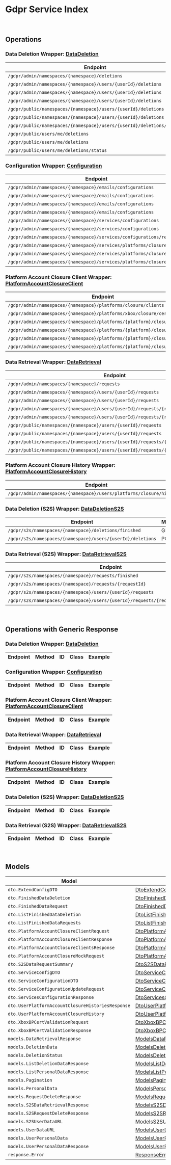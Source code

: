 [//]: # (This code is generated by tool. DO NOT EDIT.)

# Gdpr Service Index

&nbsp;

## Operations

### Data Deletion Wrapper:  [DataDeletion](../../apis/AccelByte.Sdk.Api.Gdpr/Wrapper/DataDeletion.cs)
| Endpoint | Method | ID | Class | Example |
|---|---|---|---|---|
| `/gdpr/admin/namespaces/{namespace}/deletions` | GET | AdminGetListDeletionDataRequest | [AdminGetListDeletionDataRequest](../../apis/AccelByte.Sdk.Api.Gdpr/Operation/DataDeletion/AdminGetListDeletionDataRequest.cs) | [AdminGetListDeletionDataRequest](../../samples/AccelByte.Sdk.Sample.Cli/ApiCommand/Gdpr/DataDeletion/AdminGetListDeletionDataRequest.cs) |
| `/gdpr/admin/namespaces/{namespace}/users/{userId}/deletions` | GET | AdminGetUserAccountDeletionRequest | [AdminGetUserAccountDeletionRequest](../../apis/AccelByte.Sdk.Api.Gdpr/Operation/DataDeletion/AdminGetUserAccountDeletionRequest.cs) | [AdminGetUserAccountDeletionRequest](../../samples/AccelByte.Sdk.Sample.Cli/ApiCommand/Gdpr/DataDeletion/AdminGetUserAccountDeletionRequest.cs) |
| `/gdpr/admin/namespaces/{namespace}/users/{userId}/deletions` | POST | AdminSubmitUserAccountDeletionRequest | [AdminSubmitUserAccountDeletionRequest](../../apis/AccelByte.Sdk.Api.Gdpr/Operation/DataDeletion/AdminSubmitUserAccountDeletionRequest.cs) | [AdminSubmitUserAccountDeletionRequest](../../samples/AccelByte.Sdk.Sample.Cli/ApiCommand/Gdpr/DataDeletion/AdminSubmitUserAccountDeletionRequest.cs) |
| `/gdpr/admin/namespaces/{namespace}/users/{userId}/deletions` | DELETE | AdminCancelUserAccountDeletionRequest | [AdminCancelUserAccountDeletionRequest](../../apis/AccelByte.Sdk.Api.Gdpr/Operation/DataDeletion/AdminCancelUserAccountDeletionRequest.cs) | [AdminCancelUserAccountDeletionRequest](../../samples/AccelByte.Sdk.Sample.Cli/ApiCommand/Gdpr/DataDeletion/AdminCancelUserAccountDeletionRequest.cs) |
| `/gdpr/public/namespaces/{namespace}/users/{userId}/deletions` | POST | PublicSubmitUserAccountDeletionRequest | [PublicSubmitUserAccountDeletionRequest](../../apis/AccelByte.Sdk.Api.Gdpr/Operation/DataDeletion/PublicSubmitUserAccountDeletionRequest.cs) | [PublicSubmitUserAccountDeletionRequest](../../samples/AccelByte.Sdk.Sample.Cli/ApiCommand/Gdpr/DataDeletion/PublicSubmitUserAccountDeletionRequest.cs) |
| `/gdpr/public/namespaces/{namespace}/users/{userId}/deletions` | DELETE | PublicCancelUserAccountDeletionRequest | [PublicCancelUserAccountDeletionRequest](../../apis/AccelByte.Sdk.Api.Gdpr/Operation/DataDeletion/PublicCancelUserAccountDeletionRequest.cs) | [PublicCancelUserAccountDeletionRequest](../../samples/AccelByte.Sdk.Sample.Cli/ApiCommand/Gdpr/DataDeletion/PublicCancelUserAccountDeletionRequest.cs) |
| `/gdpr/public/namespaces/{namespace}/users/{userId}/deletions/status` | GET | PublicGetUserAccountDeletionStatus | [PublicGetUserAccountDeletionStatus](../../apis/AccelByte.Sdk.Api.Gdpr/Operation/DataDeletion/PublicGetUserAccountDeletionStatus.cs) | [PublicGetUserAccountDeletionStatus](../../samples/AccelByte.Sdk.Sample.Cli/ApiCommand/Gdpr/DataDeletion/PublicGetUserAccountDeletionStatus.cs) |
| `/gdpr/public/users/me/deletions` | POST | PublicSubmitMyAccountDeletionRequest | [PublicSubmitMyAccountDeletionRequest](../../apis/AccelByte.Sdk.Api.Gdpr/Operation/DataDeletion/PublicSubmitMyAccountDeletionRequest.cs) | [PublicSubmitMyAccountDeletionRequest](../../samples/AccelByte.Sdk.Sample.Cli/ApiCommand/Gdpr/DataDeletion/PublicSubmitMyAccountDeletionRequest.cs) |
| `/gdpr/public/users/me/deletions` | DELETE | PublicCancelMyAccountDeletionRequest | [PublicCancelMyAccountDeletionRequest](../../apis/AccelByte.Sdk.Api.Gdpr/Operation/DataDeletion/PublicCancelMyAccountDeletionRequest.cs) | [PublicCancelMyAccountDeletionRequest](../../samples/AccelByte.Sdk.Sample.Cli/ApiCommand/Gdpr/DataDeletion/PublicCancelMyAccountDeletionRequest.cs) |
| `/gdpr/public/users/me/deletions/status` | GET | PublicGetMyAccountDeletionStatus | [PublicGetMyAccountDeletionStatus](../../apis/AccelByte.Sdk.Api.Gdpr/Operation/DataDeletion/PublicGetMyAccountDeletionStatus.cs) | [PublicGetMyAccountDeletionStatus](../../samples/AccelByte.Sdk.Sample.Cli/ApiCommand/Gdpr/DataDeletion/PublicGetMyAccountDeletionStatus.cs) |

### Configuration Wrapper:  [Configuration](../../apis/AccelByte.Sdk.Api.Gdpr/Wrapper/Configuration.cs)
| Endpoint | Method | ID | Class | Example |
|---|---|---|---|---|
| `/gdpr/admin/namespaces/{namespace}/emails/configurations` | GET | GetAdminEmailConfiguration | [GetAdminEmailConfiguration](../../apis/AccelByte.Sdk.Api.Gdpr/Operation/Configuration/GetAdminEmailConfiguration.cs) | [GetAdminEmailConfiguration](../../samples/AccelByte.Sdk.Sample.Cli/ApiCommand/Gdpr/Configuration/GetAdminEmailConfiguration.cs) |
| `/gdpr/admin/namespaces/{namespace}/emails/configurations` | PUT | UpdateAdminEmailConfiguration | [UpdateAdminEmailConfiguration](../../apis/AccelByte.Sdk.Api.Gdpr/Operation/Configuration/UpdateAdminEmailConfiguration.cs) | [UpdateAdminEmailConfiguration](../../samples/AccelByte.Sdk.Sample.Cli/ApiCommand/Gdpr/Configuration/UpdateAdminEmailConfiguration.cs) |
| `/gdpr/admin/namespaces/{namespace}/emails/configurations` | POST | SaveAdminEmailConfiguration | [SaveAdminEmailConfiguration](../../apis/AccelByte.Sdk.Api.Gdpr/Operation/Configuration/SaveAdminEmailConfiguration.cs) | [SaveAdminEmailConfiguration](../../samples/AccelByte.Sdk.Sample.Cli/ApiCommand/Gdpr/Configuration/SaveAdminEmailConfiguration.cs) |
| `/gdpr/admin/namespaces/{namespace}/emails/configurations` | DELETE | DeleteAdminEmailConfiguration | [DeleteAdminEmailConfiguration](../../apis/AccelByte.Sdk.Api.Gdpr/Operation/Configuration/DeleteAdminEmailConfiguration.cs) | [DeleteAdminEmailConfiguration](../../samples/AccelByte.Sdk.Sample.Cli/ApiCommand/Gdpr/Configuration/DeleteAdminEmailConfiguration.cs) |
| `/gdpr/admin/namespaces/{namespace}/services/configurations` | GET | AdminGetServicesConfiguration | [AdminGetServicesConfiguration](../../apis/AccelByte.Sdk.Api.Gdpr/Operation/Configuration/AdminGetServicesConfiguration.cs) | [AdminGetServicesConfiguration](../../samples/AccelByte.Sdk.Sample.Cli/ApiCommand/Gdpr/Configuration/AdminGetServicesConfiguration.cs) |
| `/gdpr/admin/namespaces/{namespace}/services/configurations` | PUT | AdminUpdateServicesConfiguration | [AdminUpdateServicesConfiguration](../../apis/AccelByte.Sdk.Api.Gdpr/Operation/Configuration/AdminUpdateServicesConfiguration.cs) | [AdminUpdateServicesConfiguration](../../samples/AccelByte.Sdk.Sample.Cli/ApiCommand/Gdpr/Configuration/AdminUpdateServicesConfiguration.cs) |
| `/gdpr/admin/namespaces/{namespace}/services/configurations/reset` | DELETE | AdminResetServicesConfiguration | [AdminResetServicesConfiguration](../../apis/AccelByte.Sdk.Api.Gdpr/Operation/Configuration/AdminResetServicesConfiguration.cs) | [AdminResetServicesConfiguration](../../samples/AccelByte.Sdk.Sample.Cli/ApiCommand/Gdpr/Configuration/AdminResetServicesConfiguration.cs) |
| `/gdpr/admin/namespaces/{namespace}/services/platforms/closure/config` | GET | AdminGetPlatformAccountClosureServicesConfiguration | [AdminGetPlatformAccountClosureServicesConfiguration](../../apis/AccelByte.Sdk.Api.Gdpr/Operation/Configuration/AdminGetPlatformAccountClosureServicesConfiguration.cs) | [AdminGetPlatformAccountClosureServicesConfiguration](../../samples/AccelByte.Sdk.Sample.Cli/ApiCommand/Gdpr/Configuration/AdminGetPlatformAccountClosureServicesConfiguration.cs) |
| `/gdpr/admin/namespaces/{namespace}/services/platforms/closure/config` | PUT | AdminUpdatePlatformAccountClosureServicesConfiguration | [AdminUpdatePlatformAccountClosureServicesConfiguration](../../apis/AccelByte.Sdk.Api.Gdpr/Operation/Configuration/AdminUpdatePlatformAccountClosureServicesConfiguration.cs) | [AdminUpdatePlatformAccountClosureServicesConfiguration](../../samples/AccelByte.Sdk.Sample.Cli/ApiCommand/Gdpr/Configuration/AdminUpdatePlatformAccountClosureServicesConfiguration.cs) |
| `/gdpr/admin/namespaces/{namespace}/services/platforms/closure/config` | DELETE | AdminResetPlatformAccountClosureServicesConfiguration | [AdminResetPlatformAccountClosureServicesConfiguration](../../apis/AccelByte.Sdk.Api.Gdpr/Operation/Configuration/AdminResetPlatformAccountClosureServicesConfiguration.cs) | [AdminResetPlatformAccountClosureServicesConfiguration](../../samples/AccelByte.Sdk.Sample.Cli/ApiCommand/Gdpr/Configuration/AdminResetPlatformAccountClosureServicesConfiguration.cs) |

### Platform Account Closure Client Wrapper:  [PlatformAccountClosureClient](../../apis/AccelByte.Sdk.Api.Gdpr/Wrapper/PlatformAccountClosureClient.cs)
| Endpoint | Method | ID | Class | Example |
|---|---|---|---|---|
| `/gdpr/admin/namespaces/{namespace}/platforms/closure/clients` | GET | AdminGetPlatformAccountClosureClients | [AdminGetPlatformAccountClosureClients](../../apis/AccelByte.Sdk.Api.Gdpr/Operation/PlatformAccountClosureClient/AdminGetPlatformAccountClosureClients.cs) | [AdminGetPlatformAccountClosureClients](../../samples/AccelByte.Sdk.Sample.Cli/ApiCommand/Gdpr/PlatformAccountClosureClient/AdminGetPlatformAccountClosureClients.cs) |
| `/gdpr/admin/namespaces/{namespace}/platforms/xbox/closure/cert/validation` | POST | AdminValidateXboxBPCertFile | [AdminValidateXboxBPCertFile](../../apis/AccelByte.Sdk.Api.Gdpr/Operation/PlatformAccountClosureClient/AdminValidateXboxBPCertFile.cs) | [AdminValidateXboxBPCertFile](../../samples/AccelByte.Sdk.Sample.Cli/ApiCommand/Gdpr/PlatformAccountClosureClient/AdminValidateXboxBPCertFile.cs) |
| `/gdpr/admin/namespaces/{namespace}/platforms/{platform}/closure/client` | GET | AdminGetPlatformAccountClosureClient | [AdminGetPlatformAccountClosureClient](../../apis/AccelByte.Sdk.Api.Gdpr/Operation/PlatformAccountClosureClient/AdminGetPlatformAccountClosureClient.cs) | [AdminGetPlatformAccountClosureClient](../../samples/AccelByte.Sdk.Sample.Cli/ApiCommand/Gdpr/PlatformAccountClosureClient/AdminGetPlatformAccountClosureClient.cs) |
| `/gdpr/admin/namespaces/{namespace}/platforms/{platform}/closure/client` | POST | AdminUpdatePlatformAccountClosureClient | [AdminUpdatePlatformAccountClosureClient](../../apis/AccelByte.Sdk.Api.Gdpr/Operation/PlatformAccountClosureClient/AdminUpdatePlatformAccountClosureClient.cs) | [AdminUpdatePlatformAccountClosureClient](../../samples/AccelByte.Sdk.Sample.Cli/ApiCommand/Gdpr/PlatformAccountClosureClient/AdminUpdatePlatformAccountClosureClient.cs) |
| `/gdpr/admin/namespaces/{namespace}/platforms/{platform}/closure/client` | DELETE | AdminDeletePlatformAccountClosureClient | [AdminDeletePlatformAccountClosureClient](../../apis/AccelByte.Sdk.Api.Gdpr/Operation/PlatformAccountClosureClient/AdminDeletePlatformAccountClosureClient.cs) | [AdminDeletePlatformAccountClosureClient](../../samples/AccelByte.Sdk.Sample.Cli/ApiCommand/Gdpr/PlatformAccountClosureClient/AdminDeletePlatformAccountClosureClient.cs) |
| `/gdpr/admin/namespaces/{namespace}/platforms/{platform}/closure/mock` | POST | AdminMockPlatformAccountClosureData | [AdminMockPlatformAccountClosureData](../../apis/AccelByte.Sdk.Api.Gdpr/Operation/PlatformAccountClosureClient/AdminMockPlatformAccountClosureData.cs) | [AdminMockPlatformAccountClosureData](../../samples/AccelByte.Sdk.Sample.Cli/ApiCommand/Gdpr/PlatformAccountClosureClient/AdminMockPlatformAccountClosureData.cs) |

### Data Retrieval Wrapper:  [DataRetrieval](../../apis/AccelByte.Sdk.Api.Gdpr/Wrapper/DataRetrieval.cs)
| Endpoint | Method | ID | Class | Example |
|---|---|---|---|---|
| `/gdpr/admin/namespaces/{namespace}/requests` | GET | AdminGetListPersonalDataRequest | [AdminGetListPersonalDataRequest](../../apis/AccelByte.Sdk.Api.Gdpr/Operation/DataRetrieval/AdminGetListPersonalDataRequest.cs) | [AdminGetListPersonalDataRequest](../../samples/AccelByte.Sdk.Sample.Cli/ApiCommand/Gdpr/DataRetrieval/AdminGetListPersonalDataRequest.cs) |
| `/gdpr/admin/namespaces/{namespace}/users/{userId}/requests` | GET | AdminGetUserPersonalDataRequests | [AdminGetUserPersonalDataRequests](../../apis/AccelByte.Sdk.Api.Gdpr/Operation/DataRetrieval/AdminGetUserPersonalDataRequests.cs) | [AdminGetUserPersonalDataRequests](../../samples/AccelByte.Sdk.Sample.Cli/ApiCommand/Gdpr/DataRetrieval/AdminGetUserPersonalDataRequests.cs) |
| `/gdpr/admin/namespaces/{namespace}/users/{userId}/requests` | POST | AdminRequestDataRetrieval | [AdminRequestDataRetrieval](../../apis/AccelByte.Sdk.Api.Gdpr/Operation/DataRetrieval/AdminRequestDataRetrieval.cs) | [AdminRequestDataRetrieval](../../samples/AccelByte.Sdk.Sample.Cli/ApiCommand/Gdpr/DataRetrieval/AdminRequestDataRetrieval.cs) |
| `/gdpr/admin/namespaces/{namespace}/users/{userId}/requests/{requestDate}` | DELETE | AdminCancelUserPersonalDataRequest | [AdminCancelUserPersonalDataRequest](../../apis/AccelByte.Sdk.Api.Gdpr/Operation/DataRetrieval/AdminCancelUserPersonalDataRequest.cs) | [AdminCancelUserPersonalDataRequest](../../samples/AccelByte.Sdk.Sample.Cli/ApiCommand/Gdpr/DataRetrieval/AdminCancelUserPersonalDataRequest.cs) |
| `/gdpr/admin/namespaces/{namespace}/users/{userId}/requests/{requestDate}/generate` | POST | AdminGeneratePersonalDataURL | [AdminGeneratePersonalDataURL](../../apis/AccelByte.Sdk.Api.Gdpr/Operation/DataRetrieval/AdminGeneratePersonalDataURL.cs) | [AdminGeneratePersonalDataURL](../../samples/AccelByte.Sdk.Sample.Cli/ApiCommand/Gdpr/DataRetrieval/AdminGeneratePersonalDataURL.cs) |
| `/gdpr/public/namespaces/{namespace}/users/{userId}/requests` | GET | PublicGetUserPersonalDataRequests | [PublicGetUserPersonalDataRequests](../../apis/AccelByte.Sdk.Api.Gdpr/Operation/DataRetrieval/PublicGetUserPersonalDataRequests.cs) | [PublicGetUserPersonalDataRequests](../../samples/AccelByte.Sdk.Sample.Cli/ApiCommand/Gdpr/DataRetrieval/PublicGetUserPersonalDataRequests.cs) |
| `/gdpr/public/namespaces/{namespace}/users/{userId}/requests` | POST | PublicRequestDataRetrieval | [PublicRequestDataRetrieval](../../apis/AccelByte.Sdk.Api.Gdpr/Operation/DataRetrieval/PublicRequestDataRetrieval.cs) | [PublicRequestDataRetrieval](../../samples/AccelByte.Sdk.Sample.Cli/ApiCommand/Gdpr/DataRetrieval/PublicRequestDataRetrieval.cs) |
| `/gdpr/public/namespaces/{namespace}/users/{userId}/requests/{requestDate}` | DELETE | PublicCancelUserPersonalDataRequest | [PublicCancelUserPersonalDataRequest](../../apis/AccelByte.Sdk.Api.Gdpr/Operation/DataRetrieval/PublicCancelUserPersonalDataRequest.cs) | [PublicCancelUserPersonalDataRequest](../../samples/AccelByte.Sdk.Sample.Cli/ApiCommand/Gdpr/DataRetrieval/PublicCancelUserPersonalDataRequest.cs) |
| `/gdpr/public/namespaces/{namespace}/users/{userId}/requests/{requestDate}/generate` | POST | PublicGeneratePersonalDataURL | [PublicGeneratePersonalDataURL](../../apis/AccelByte.Sdk.Api.Gdpr/Operation/DataRetrieval/PublicGeneratePersonalDataURL.cs) | [PublicGeneratePersonalDataURL](../../samples/AccelByte.Sdk.Sample.Cli/ApiCommand/Gdpr/DataRetrieval/PublicGeneratePersonalDataURL.cs) |

### Platform Account Closure History Wrapper:  [PlatformAccountClosureHistory](../../apis/AccelByte.Sdk.Api.Gdpr/Wrapper/PlatformAccountClosureHistory.cs)
| Endpoint | Method | ID | Class | Example |
|---|---|---|---|---|
| `/gdpr/admin/namespaces/{namespace}/users/platforms/closure/histories` | GET | AdminGetUserPlatformAccountClosureHistories | [AdminGetUserPlatformAccountClosureHistories](../../apis/AccelByte.Sdk.Api.Gdpr/Operation/PlatformAccountClosureHistory/AdminGetUserPlatformAccountClosureHistories.cs) | [AdminGetUserPlatformAccountClosureHistories](../../samples/AccelByte.Sdk.Sample.Cli/ApiCommand/Gdpr/PlatformAccountClosureHistory/AdminGetUserPlatformAccountClosureHistories.cs) |

### Data Deletion (S2S) Wrapper:  [DataDeletionS2S](../../apis/AccelByte.Sdk.Api.Gdpr/Wrapper/DataDeletionS2S.cs)
| Endpoint | Method | ID | Class | Example |
|---|---|---|---|---|
| `/gdpr/s2s/namespaces/{namespace}/deletions/finished` | GET | S2SGetListFinishedAccountDeletionRequest | [S2SGetListFinishedAccountDeletionRequest](../../apis/AccelByte.Sdk.Api.Gdpr/Operation/DataDeletionS2S/S2SGetListFinishedAccountDeletionRequest.cs) | [S2SGetListFinishedAccountDeletionRequest](../../samples/AccelByte.Sdk.Sample.Cli/ApiCommand/Gdpr/DataDeletionS2S/S2SGetListFinishedAccountDeletionRequest.cs) |
| `/gdpr/s2s/namespaces/{namespace}/users/{userId}/deletions` | POST | S2SSubmitUserAccountDeletionRequest | [S2SSubmitUserAccountDeletionRequest](../../apis/AccelByte.Sdk.Api.Gdpr/Operation/DataDeletionS2S/S2SSubmitUserAccountDeletionRequest.cs) | [S2SSubmitUserAccountDeletionRequest](../../samples/AccelByte.Sdk.Sample.Cli/ApiCommand/Gdpr/DataDeletionS2S/S2SSubmitUserAccountDeletionRequest.cs) |

### Data Retrieval (S2S) Wrapper:  [DataRetrievalS2S](../../apis/AccelByte.Sdk.Api.Gdpr/Wrapper/DataRetrievalS2S.cs)
| Endpoint | Method | ID | Class | Example |
|---|---|---|---|---|
| `/gdpr/s2s/namespaces/{namespace}/requests/finished` | GET | S2SGetListFinishedPersonalDataRequest | [S2SGetListFinishedPersonalDataRequest](../../apis/AccelByte.Sdk.Api.Gdpr/Operation/DataRetrievalS2S/S2SGetListFinishedPersonalDataRequest.cs) | [S2SGetListFinishedPersonalDataRequest](../../samples/AccelByte.Sdk.Sample.Cli/ApiCommand/Gdpr/DataRetrievalS2S/S2SGetListFinishedPersonalDataRequest.cs) |
| `/gdpr/s2s/namespaces/{namespace}/requests/{requestId}` | GET | S2SGetDataRequestByRequestID | [S2SGetDataRequestByRequestID](../../apis/AccelByte.Sdk.Api.Gdpr/Operation/DataRetrievalS2S/S2SGetDataRequestByRequestID.cs) | [S2SGetDataRequestByRequestID](../../samples/AccelByte.Sdk.Sample.Cli/ApiCommand/Gdpr/DataRetrievalS2S/S2SGetDataRequestByRequestID.cs) |
| `/gdpr/s2s/namespaces/{namespace}/users/{userId}/requests` | POST | S2SRequestDataRetrieval | [S2SRequestDataRetrieval](../../apis/AccelByte.Sdk.Api.Gdpr/Operation/DataRetrievalS2S/S2SRequestDataRetrieval.cs) | [S2SRequestDataRetrieval](../../samples/AccelByte.Sdk.Sample.Cli/ApiCommand/Gdpr/DataRetrievalS2S/S2SRequestDataRetrieval.cs) |
| `/gdpr/s2s/namespaces/{namespace}/users/{userId}/requests/{requestDate}/generate` | POST | S2SGeneratePersonalDataURL | [S2SGeneratePersonalDataURL](../../apis/AccelByte.Sdk.Api.Gdpr/Operation/DataRetrievalS2S/S2SGeneratePersonalDataURL.cs) | [S2SGeneratePersonalDataURL](../../samples/AccelByte.Sdk.Sample.Cli/ApiCommand/Gdpr/DataRetrievalS2S/S2SGeneratePersonalDataURL.cs) |


&nbsp;

## Operations with Generic Response

### Data Deletion Wrapper:  [DataDeletion](../../apis/AccelByte.Sdk.Api.Gdpr/Wrapper/DataDeletion.cs)
| Endpoint | Method | ID | Class | Example |
|---|---|---|---|---|

### Configuration Wrapper:  [Configuration](../../apis/AccelByte.Sdk.Api.Gdpr/Wrapper/Configuration.cs)
| Endpoint | Method | ID | Class | Example |
|---|---|---|---|---|

### Platform Account Closure Client Wrapper:  [PlatformAccountClosureClient](../../apis/AccelByte.Sdk.Api.Gdpr/Wrapper/PlatformAccountClosureClient.cs)
| Endpoint | Method | ID | Class | Example |
|---|---|---|---|---|

### Data Retrieval Wrapper:  [DataRetrieval](../../apis/AccelByte.Sdk.Api.Gdpr/Wrapper/DataRetrieval.cs)
| Endpoint | Method | ID | Class | Example |
|---|---|---|---|---|

### Platform Account Closure History Wrapper:  [PlatformAccountClosureHistory](../../apis/AccelByte.Sdk.Api.Gdpr/Wrapper/PlatformAccountClosureHistory.cs)
| Endpoint | Method | ID | Class | Example |
|---|---|---|---|---|

### Data Deletion (S2S) Wrapper:  [DataDeletionS2S](../../apis/AccelByte.Sdk.Api.Gdpr/Wrapper/DataDeletionS2S.cs)
| Endpoint | Method | ID | Class | Example |
|---|---|---|---|---|

### Data Retrieval (S2S) Wrapper:  [DataRetrievalS2S](../../apis/AccelByte.Sdk.Api.Gdpr/Wrapper/DataRetrievalS2S.cs)
| Endpoint | Method | ID | Class | Example |
|---|---|---|---|---|


&nbsp;

## Models

| Model | Class |
|---|---|
| `dto.ExtendConfigDTO` | [DtoExtendConfigDTO](../../apis/AccelByte.Sdk.Api.Gdpr/Model/DtoExtendConfigDTO.cs) |
| `dto.FinishedDataDeletion` | [DtoFinishedDataDeletion](../../apis/AccelByte.Sdk.Api.Gdpr/Model/DtoFinishedDataDeletion.cs) |
| `dto.FinishedDataRequest` | [DtoFinishedDataRequest](../../apis/AccelByte.Sdk.Api.Gdpr/Model/DtoFinishedDataRequest.cs) |
| `dto.ListFinishedDataDeletion` | [DtoListFinishedDataDeletion](../../apis/AccelByte.Sdk.Api.Gdpr/Model/DtoListFinishedDataDeletion.cs) |
| `dto.ListFinishedDataRequests` | [DtoListFinishedDataRequests](../../apis/AccelByte.Sdk.Api.Gdpr/Model/DtoListFinishedDataRequests.cs) |
| `dto.PlatformAccountClosureClientRequest` | [DtoPlatformAccountClosureClientRequest](../../apis/AccelByte.Sdk.Api.Gdpr/Model/DtoPlatformAccountClosureClientRequest.cs) |
| `dto.PlatformAccountClosureClientResponse` | [DtoPlatformAccountClosureClientResponse](../../apis/AccelByte.Sdk.Api.Gdpr/Model/DtoPlatformAccountClosureClientResponse.cs) |
| `dto.PlatformAccountClosureClientsResponse` | [DtoPlatformAccountClosureClientsResponse](../../apis/AccelByte.Sdk.Api.Gdpr/Model/DtoPlatformAccountClosureClientsResponse.cs) |
| `dto.PlatformAccountClosureMockRequest` | [DtoPlatformAccountClosureMockRequest](../../apis/AccelByte.Sdk.Api.Gdpr/Model/DtoPlatformAccountClosureMockRequest.cs) |
| `dto.S2SDataRequestSummary` | [DtoS2SDataRequestSummary](../../apis/AccelByte.Sdk.Api.Gdpr/Model/DtoS2SDataRequestSummary.cs) |
| `dto.ServiceConfigDTO` | [DtoServiceConfigDTO](../../apis/AccelByte.Sdk.Api.Gdpr/Model/DtoServiceConfigDTO.cs) |
| `dto.ServiceConfigurationDTO` | [DtoServiceConfigurationDTO](../../apis/AccelByte.Sdk.Api.Gdpr/Model/DtoServiceConfigurationDTO.cs) |
| `dto.ServiceConfigurationUpdateRequest` | [DtoServiceConfigurationUpdateRequest](../../apis/AccelByte.Sdk.Api.Gdpr/Model/DtoServiceConfigurationUpdateRequest.cs) |
| `dto.ServicesConfigurationResponse` | [DtoServicesConfigurationResponse](../../apis/AccelByte.Sdk.Api.Gdpr/Model/DtoServicesConfigurationResponse.cs) |
| `dto.UserPlatformAccountClosureHistoriesResponse` | [DtoUserPlatformAccountClosureHistoriesResponse](../../apis/AccelByte.Sdk.Api.Gdpr/Model/DtoUserPlatformAccountClosureHistoriesResponse.cs) |
| `dto.UserPlatformAccountClosureHistory` | [DtoUserPlatformAccountClosureHistory](../../apis/AccelByte.Sdk.Api.Gdpr/Model/DtoUserPlatformAccountClosureHistory.cs) |
| `dto.XboxBPCertValidationRequest` | [DtoXboxBPCertValidationRequest](../../apis/AccelByte.Sdk.Api.Gdpr/Model/DtoXboxBPCertValidationRequest.cs) |
| `dto.XboxBPCertValidationResponse` | [DtoXboxBPCertValidationResponse](../../apis/AccelByte.Sdk.Api.Gdpr/Model/DtoXboxBPCertValidationResponse.cs) |
| `models.DataRetrievalResponse` | [ModelsDataRetrievalResponse](../../apis/AccelByte.Sdk.Api.Gdpr/Model/ModelsDataRetrievalResponse.cs) |
| `models.DeletionData` | [ModelsDeletionData](../../apis/AccelByte.Sdk.Api.Gdpr/Model/ModelsDeletionData.cs) |
| `models.DeletionStatus` | [ModelsDeletionStatus](../../apis/AccelByte.Sdk.Api.Gdpr/Model/ModelsDeletionStatus.cs) |
| `models.ListDeletionDataResponse` | [ModelsListDeletionDataResponse](../../apis/AccelByte.Sdk.Api.Gdpr/Model/ModelsListDeletionDataResponse.cs) |
| `models.ListPersonalDataResponse` | [ModelsListPersonalDataResponse](../../apis/AccelByte.Sdk.Api.Gdpr/Model/ModelsListPersonalDataResponse.cs) |
| `models.Pagination` | [ModelsPagination](../../apis/AccelByte.Sdk.Api.Gdpr/Model/ModelsPagination.cs) |
| `models.PersonalData` | [ModelsPersonalData](../../apis/AccelByte.Sdk.Api.Gdpr/Model/ModelsPersonalData.cs) |
| `models.RequestDeleteResponse` | [ModelsRequestDeleteResponse](../../apis/AccelByte.Sdk.Api.Gdpr/Model/ModelsRequestDeleteResponse.cs) |
| `models.S2SDataRetrievalResponse` | [ModelsS2SDataRetrievalResponse](../../apis/AccelByte.Sdk.Api.Gdpr/Model/ModelsS2SDataRetrievalResponse.cs) |
| `models.S2SRequestDeleteResponse` | [ModelsS2SRequestDeleteResponse](../../apis/AccelByte.Sdk.Api.Gdpr/Model/ModelsS2SRequestDeleteResponse.cs) |
| `models.S2SUserDataURL` | [ModelsS2SUserDataURL](../../apis/AccelByte.Sdk.Api.Gdpr/Model/ModelsS2SUserDataURL.cs) |
| `models.UserDataURL` | [ModelsUserDataURL](../../apis/AccelByte.Sdk.Api.Gdpr/Model/ModelsUserDataURL.cs) |
| `models.UserPersonalData` | [ModelsUserPersonalData](../../apis/AccelByte.Sdk.Api.Gdpr/Model/ModelsUserPersonalData.cs) |
| `models.UserPersonalDataResponse` | [ModelsUserPersonalDataResponse](../../apis/AccelByte.Sdk.Api.Gdpr/Model/ModelsUserPersonalDataResponse.cs) |
| `response.Error` | [ResponseError](../../apis/AccelByte.Sdk.Api.Gdpr/Model/ResponseError.cs) |
